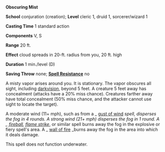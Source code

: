  **Obscuring Mist**

**School** conjuration (creation); **Level** cleric 1, druid 1, sorcerer/wizard 1

**Casting Time** 1 standard action

**Components** V, S

**Range** 20 ft.

**Effect** cloud spreads in 20-ft. radius from you, 20 ft. high

**Duration** 1 min./level (D)

**Saving Throw** none; **[Spell Resistance](../glossary.md#_spell-resistance)** no

A misty vapor arises around you. It is stationary. The vapor obscures all sight, including [darkvision](../glossary.md#_darkvision), beyond 5 feet. A creature 5 feet away has concealment (attacks have a 20% miss chance). Creatures farther away have total concealment (50% miss chance, and the attacker cannot use sight to locate the target).

A moderate wind (11+ mph), such as from a _ [gust of wind](gustOfWind.md#_gust-of-wind) _spell, disperses the fog in 4 rounds. A strong wind (21+ mph) disperses the fog in 1 round. A _ [fireball](fireball.md#_fireball), [flame strike](flameStrike.md#_flame-strike)_, or similar spell burns away the fog in the explosive or fiery spell's area. A _ [wall of fire](wallOfFire.md#_wall-of-fire) _burns away the fog in the area into which it deals damage.

This spell does not function underwater.

